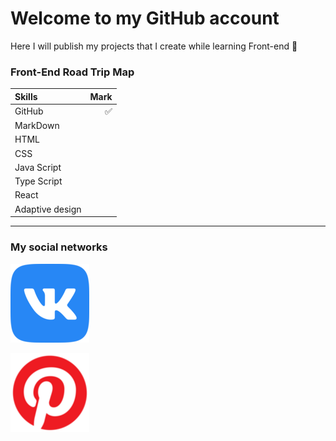 # Welcome to my GitHub account

Here I will publish my projects that I create while learning Front-end 📖  

### Front-End Road Trip Map

Skills | Mark
:------|----:
GitHub|✅
MarkDown|
HTML|
CSS|
Java Script|
Type Script|
React|
Adaptive design|

***
### My social networks

[![VK](/vk_5968835.png)](https://vk.com/id377592112)

[![Pinterest](/social_12942242%20(1).png)](https://pin.it/6MWY5bV43)